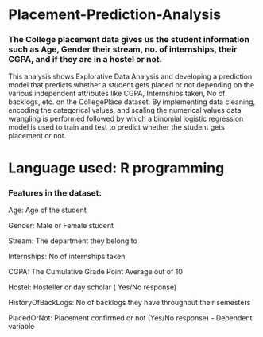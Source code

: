 # Placement-Prediction-Analysis
### The College placement data gives us the student information such as Age, Gender their stream, no. of internships, their CGPA, and if they are in a hostel or not.
This analysis shows Explorative Data Analysis and developing a prediction model that predicts whether a student gets placed or not depending on the various independent 
attributes like CGPA, Internships taken, No of backlogs, etc. on the CollegePlace dataset. By implementing data cleaning, encoding the categorical values, and scaling the numerical values data wrangling is performed followed by which a binomial logistic regression model is used to train and test to predict whether the student gets placement or not.
# Language used: R programming
### Features in the dataset:
Age: Age of the student  

Gender: Male or Female student

Stream: The department they belong to 

Internships: No of internships taken

CGPA: The Cumulative Grade Point Average out of 10

Hostel: Hosteller or day scholar ( Yes/No response)

HistoryOfBackLogs: No of backlogs they have throughout their semesters

PlacedOrNot: Placement confirmed or not (Yes/No response) - Dependent variable
